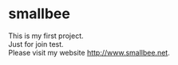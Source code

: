 smallbee
========
This is my first project.  
Just for join test.   
Please visit my website http://www.smallbee.net.
